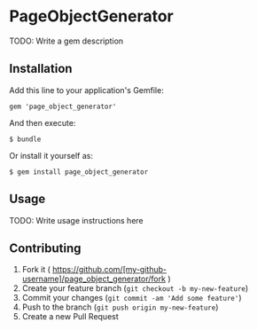 # PageObjectGenerator

TODO: Write a gem description

## Installation

Add this line to your application's Gemfile:

    gem 'page_object_generator'

And then execute:

    $ bundle

Or install it yourself as:

    $ gem install page_object_generator

## Usage

TODO: Write usage instructions here

## Contributing

1. Fork it ( https://github.com/[my-github-username]/page_object_generator/fork )
2. Create your feature branch (`git checkout -b my-new-feature`)
3. Commit your changes (`git commit -am 'Add some feature'`)
4. Push to the branch (`git push origin my-new-feature`)
5. Create a new Pull Request

